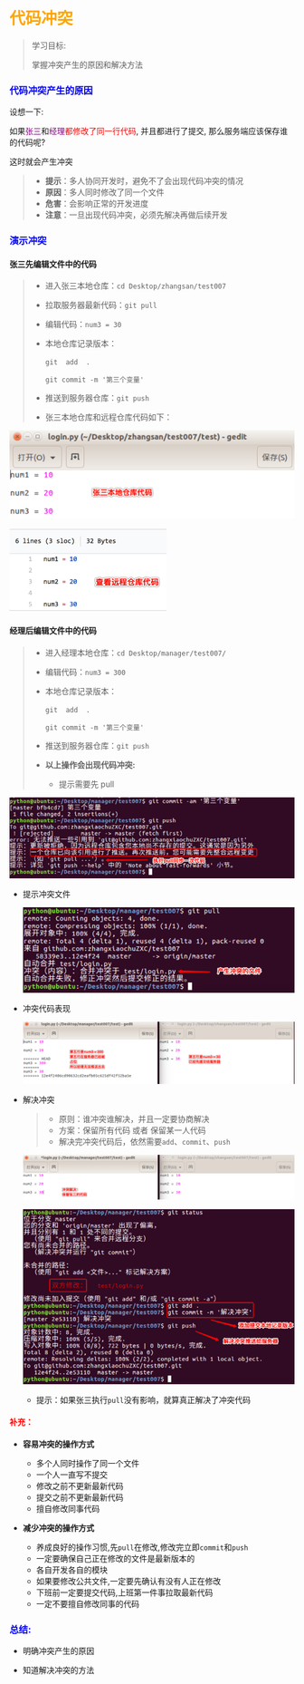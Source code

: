 # <font color="orange">代码冲突   </font>

> 学习目标: 
>
> 掌握冲突产生的原因和解决方法

### <font color="blue">代码冲突产生的原因   </font>

设想一下: 

如果<font color="purple">张三</font>和<font color="purple">经理</font><font color="red">都修改了同一行代码</font>, 并且都进行了提交, 那么服务端应该保存谁的代码呢?

这时就会产生冲突

> - **提示**：多人协同开发时，避免不了会出现代码冲突的情况
> - **原因**：多人同时修改了同一个文件
> - **危害**：会影响正常的开发进度
> - **注意**：一旦出现代码冲突，必须先解决再做后续开发

### <font color="blue">演示冲突   </font>

#### 张三先编辑文件中的代码

> - 进入张三本地仓库：`cd Desktop/zhangsan/test007`
>
> - 拉取服务器最新代码：`git pull`
>
> - 编辑代码：`num3 = 30`
>
> - 本地仓库记录版本：
>
> 	`git  add  .`
>
> 	`git commit -m '第三个变量'`
>
> - 推送到服务器仓库：`git push`
>
> - 张三本地仓库和远程仓库代码如下：

![](../images/github查看张三本地仓库num3.png)

![](../images/github查看远程仓库num3.png)

#### 经理后编辑文件中的代码

> - 进入经理本地仓库：`cd Desktop/manager/test007/`
>
> - 编辑代码：`num3 = 300`
>
> - 本地仓库记录版本：
>
> 	`git  add  .  `
>
> 	`git commit -m '第三个变量'`
>
> - 推送到服务器仓库：`git push`
>
> - **以上操作会出现代码冲突:**
>
> 	- 提示需要先 pull

![](../images/github冲突提示需要先pull.png)

* 提示冲突文件

    ![](../images/github冲突提示冲突文件.png)

* 冲突代码表现

    ![](../images/github冲突代码表现.png)

* 解决冲突
    > - 原则：谁冲突谁解决，并且一定要协商解决
    > - 方案：保留所有代码 或者 保留某一人代码
    > - 解决完冲突代码后，依然需要`add`、`commit`、`push`

    ![](../images/github冲突解决方案.png)

    ![](../images/github冲突解决推送.png)

    * 提示：如果张三执行`pull`没有影响，就算真正解决了冲突代码

#### <font color="red">补充：   </font>
* **容易冲突的操作方式**
    * 多个人同时操作了同一个文件
    * 一个人一直写不提交
    * 修改之前不更新最新代码
    * 提交之前不更新最新代码
    * 擅自修改同事代码

* **减少冲突的操作方式**
    * 养成良好的操作习惯,先`pull`在修改,修改完立即`commit`和`push`
    * 一定要确保自己正在修改的文件是最新版本的
    * 各自开发各自的模块
    * 如果要修改公共文件,一定要先确认有没有人正在修改
    * 下班前一定要提交代码,上班第一件事拉取最新代码
    * 一定不要擅自修改同事的代码

### <font color="blue">总结:    </font>

* 明确冲突产生的原因

* 知道解决冲突的方法

	